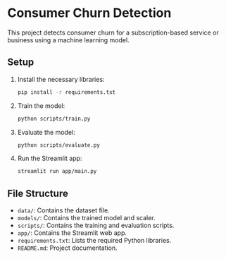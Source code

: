 # Consumer Churn Detection

This project detects consumer churn for a subscription-based service or business using a machine learning model.

## Setup

1. Install the necessary libraries:

   ```sh
   pip install -r requirements.txt
   ```

2. Train the model:

   ```sh
   python scripts/train.py
   ```

3. Evaluate the model:

   ```sh
   python scripts/evaluate.py
   ```

4. Run the Streamlit app:

   ```sh
   streamlit run app/main.py
   ```

## File Structure

- `data/`: Contains the dataset file.
- `models/`: Contains the trained model and scaler.
- `scripts/`: Contains the training and evaluation scripts.
- `app/`: Contains the Streamlit web app.
- `requirements.txt`: Lists the required Python libraries.
- `README.md`: Project documentation.
